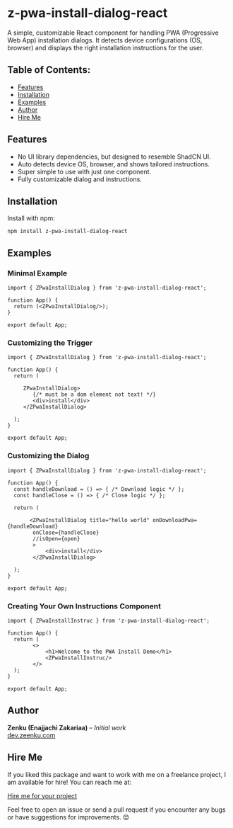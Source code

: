 z-pwa-install-dialog-react
==========================

A simple, customizable React component for handling PWA (Progressive Web App) installation dialogs. It detects device configurations (OS, browser) and displays the right installation instructions for the user.

Table of Contents:
------------------

*   [Features](#features)
*   [Installation](#installation)
*   [Examples](#examples)
*   [Author](#author)
*   [Hire Me](#hire-me)

Features
--------

*   No UI library dependencies, but designed to resemble ShadCN UI.
*   Auto detects device OS, browser, and shows tailored instructions.
*   Super simple to use with just one component.
*   Fully customizable dialog and instructions.

Installation
------------

Install with npm:

    npm install z-pwa-install-dialog-react

Examples
--------

### Minimal Example

    
    import { ZPwaInstallDialog } from 'z-pwa-install-dialog-react';
    
    function App() {
      return (<ZPwaInstallDialog/>);
    }
    
    export default App;
      

### Customizing the Trigger

    
    import { ZPwaInstallDialog } from 'z-pwa-install-dialog-react';
    
    function App() {
      return (
        
         ZPwaInstallDialog>
            {/* must be a dom element not text! */}
            <div>install</div>
         </ZPwaInstallDialog>
        
      );
    }
    
    export default App;
      

### Customizing the Dialog

    
    import { ZPwaInstallDialog } from 'z-pwa-install-dialog-react';
    
    function App() {
      const handleDownload = () => { /* Download logic */ };
      const handleClose = () => { /* Close logic */ };
    
      return (
        
           <ZPwaInstallDialog title="hello world" onDownloadPwa={handleDownload}
            onClose={handleClose}
            //isOpen={open}
            >
                <div>install</div>
            </ZPwaInstallDialog>
        
      );
    }
    
    export default App;
      

### Creating Your Own Instructions Component

    
    import { ZPwaInstallInstruc } from 'z-pwa-install-dialog-react';
    
    function App() {
      return (
            <>
                <h1>Welcome to the PWA Install Demo</h1>
                <ZPwaInstallInstruc/>
            </>
      );
    }
    
    export default App;
      

Author
------

**Zenku (Enajjachi Zakariaa)** – _Initial work_  
[dev.zeenku.com](https://dev.zeenku.com)

Hire Me
-------

If you liked this package and want to work with me on a freelance project, I am available for hire! You can reach me at:

[Hire me for your project](https://dev.zeenku.com/)

Feel free to open an issue or send a pull request if you encounter any bugs or have suggestions for improvements. 😊